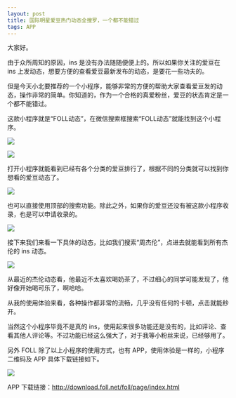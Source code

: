 ```yaml
---
layout: post
title: 国际明星爱豆热门动态全搜罗，一个都不能错过
tags: APP
---
```


大家好。

由于众所周知的原因，ins 是没有办法随随便便上的。所以如果你关注的爱豆在 ins 上发动态，想要方便的查看爱豆最新发布的动态，是要花一些功夫的。

但是今天小北要推荐的一个小程序，能够非常的方便的帮助大家查看爱豆发的动态，操作非常的简单。你知道的，作为一个合格的真爱粉丝，爱豆的状态肯定是一个都不能错过。

这款小程序就是“FOLL动态”，在微信搜索框搜索“FOLL动态”就能找到这个小程序。

![](https://7465-test-3c9b5e-books-1301492295.tcb.qcloud.la/images/compress_Screenshot_20210322_224624_com.tencent.mm.jpg)

![](https://7465-test-3c9b5e-books-1301492295.tcb.qcloud.la/images/compress_Screenshot_20210322_225552_com.tencent.mm.jpg)

打开小程序就能看到已经有各个分类的爱豆排行了，根据不同的分类就可以找到你想看的爱豆动态了。

![](https://7465-test-3c9b5e-books-1301492295.tcb.qcloud.la/images/compress_Screenshot_20210322_224616_com.tencent.mm.jpg)

也可以直接使用顶部的搜索功能。除此之外，如果你的爱豆还没有被这款小程序收录，也是可以申请收录的。

![](https://7465-test-3c9b5e-books-1301492295.tcb.qcloud.la/images/compress_Screenshot_20210322_230015_com.tencent.mm.jpg)

接下来我们来看一下具体的动态，比如我们搜索“周杰伦”，点进去就能看到所有杰伦的 ins 动态。

![](https://7465-test-3c9b5e-books-1301492295.tcb.qcloud.la/images/compress_Screenshot_20210322_230138_com.tencent.mm.jpg)

从最近的杰伦动态看，他最近不太喜欢喝奶茶了，不过细心的同学可能发现了，他好像开始喝可乐了，啊哈哈。

从我的使用体验来看，各种操作都非常的流畅，几乎没有任何的卡顿，点击就能秒开。

当然这个小程序毕竟不是真的 ins，使用起来很多功能还是没有的，比如评论、查看其他人评论等。不过功能已经这么强大了，对于我等小粉丝来说，已经够用了。

另外 FOLL 除了以上小程序的使用方式，也有 APP，使用体验是一样的，小程序二维码及 APP 具体下载链接如下。

![](https://7465-test-3c9b5e-books-1301492295.tcb.qcloud.la/images/compress_foll.qrcode.png)

APP 下载链接：http://download.foll.net/foll/page/index.html